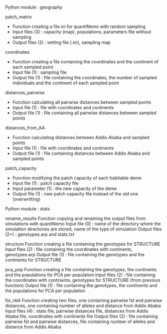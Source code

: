 Python module : geography

patch_matrix
- Function creating a file.ini for quantiNemo with random sampling
- Input files (3) : capacity (map), populations, parameters file without sampling
- Output files (2) : setting file (.ini), sampling map

coordinates
- Function creating a file containing the coordinates and the continent of each sampled point
- Input file (1) : sampling file
- Output file (1) : file containing the coordinates, the number of sampled individuals and the continent of each sampled point

distances_pairwise
- Function calculating all pairwise distances between sampled points
- Input file (1) : file with coordinates and continents 
- Output file (1) : file containing all pairwise distances between sampled points

distances_from_AA
- Function calculating distances between Addis Ababa and sampled points
- Input file (1) : file with coordinates and continents
- Output file (1) : file containing distances between Addis Ababa and sampled points

patch_capacity
- Function modifying the patch capacity of each habitable deme
- Input file (1) : patch capacity file
- Input parameter (1) : the new capacity of the deme
- Output file (1) : new patch capacity file instead of the old one (overwritting) 


Python module : stats

rename_results
	Function copying and renaming the output files from simulations with quantiNemo
	Input file (0) : name of the directory where the simulation directories are stored, name of the type of simulation
	Output files (2+) : genotypes.arp and stats.txt

structure
	Function creating a file containing the genotypes for STRUCTURE
	Input files (2) : file containing the coordinates with continents, genotypes.arp
	Output file (1) : file containing the genotypes and the continents for STRUCTURE

pca_pop
	Function creating a file containing the genotypes, the continents and the populations for PCA per population
	Input files (2) : file containing the coordinates with continents, genotypes for STRUCTURE (from previous function)
	Output file (1) : file containing the genotypes, the continents and the populations for PCA per population

fst_nbA
	Function creating two files, one containing pairwise fst and pairwise distances, one containing number of alleles and distance from Addis Ababa
	Input files (4) : stats file, pairwise distances file, distances from Addis Ababa file, coordinates with continents file
	Output files (2) : file containing pairwise fst and pairwise distances, file containing number of alleles and distance from Addis Ababa

